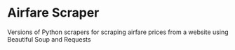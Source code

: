 # Airfare Scraper
Versions of Python scrapers for scraping airfare prices from a website using Beautiful Soup and Requests

